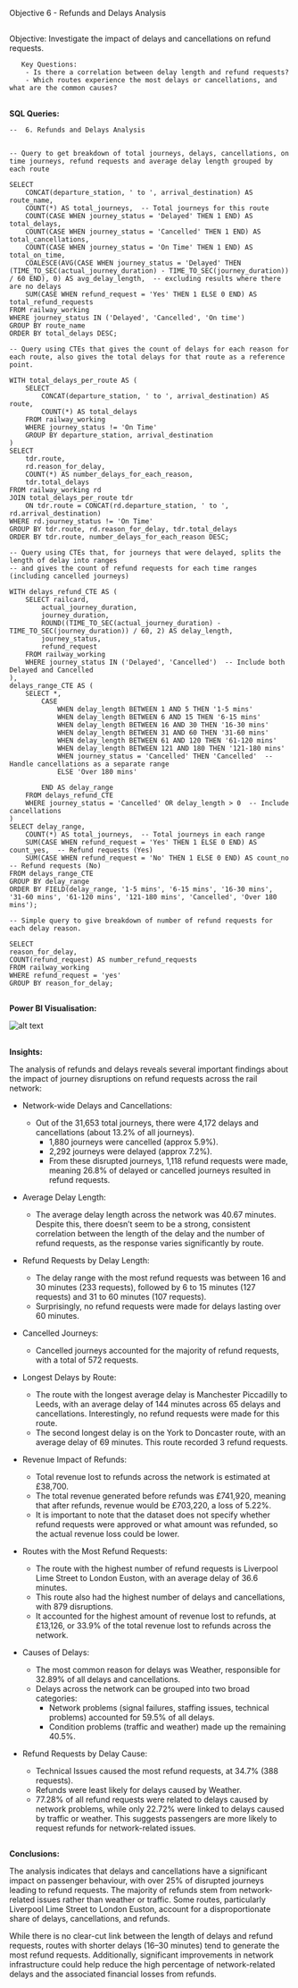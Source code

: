 Objective 6 - Refunds and Delays Analysis
##
Objective: Investigate the impact of delays and cancellations on refund requests.

       Key Questions:
        - Is there a correlation between delay length and refund requests?
        - Which routes experience the most delays or cancellations, and what are the common causes?

##
**SQL Queries:** 


```
--  6. Refunds and Delays Analysis


-- Query to get breakdown of total journeys, delays, cancellations, on time journeys, refund requests and average delay length grouped by each route

SELECT
	CONCAT(departure_station, ' to ', arrival_destination) AS route_name,
	COUNT(*) AS total_journeys,  -- Total journeys for this route
	COUNT(CASE WHEN journey_status = 'Delayed' THEN 1 END) AS total_delays,
	COUNT(CASE WHEN journey_status = 'Cancelled' THEN 1 END) AS total_cancellations,
	COUNT(CASE WHEN journey_status = 'On Time' THEN 1 END) AS total_on_time,
	COALESCE(AVG(CASE WHEN journey_status = 'Delayed' THEN (TIME_TO_SEC(actual_journey_duration) - TIME_TO_SEC(journey_duration)) / 60 END), 0) AS avg_delay_length,  -- excluding results where there are no delays
	SUM(CASE WHEN refund_request = 'Yes' THEN 1 ELSE 0 END) AS total_refund_requests
FROM railway_working
WHERE journey_status IN ('Delayed', 'Cancelled', 'On time')
GROUP BY route_name
ORDER BY total_delays DESC;
```

```
-- Query using CTEs that gives the count of delays for each reason for each route, also gives the total delays for that route as a reference point.

WITH total_delays_per_route AS (
	SELECT
    	CONCAT(departure_station, ' to ', arrival_destination) AS route,
    	COUNT(*) AS total_delays
	FROM railway_working
	WHERE journey_status != 'On Time'
	GROUP BY departure_station, arrival_destination
)
SELECT
	tdr.route,
	rd.reason_for_delay,
	COUNT(*) AS number_delays_for_each_reason,
	tdr.total_delays
FROM railway_working rd
JOIN total_delays_per_route tdr
	ON tdr.route = CONCAT(rd.departure_station, ' to ', rd.arrival_destination)
WHERE rd.journey_status != 'On Time'
GROUP BY tdr.route, rd.reason_for_delay, tdr.total_delays
ORDER BY tdr.route, number_delays_for_each_reason DESC;
```

```
-- Query using CTEs that, for journeys that were delayed, splits the length of delay into ranges
-- and gives the count of refund requests for each time ranges (including cancelled journeys)

WITH delays_refund_CTE AS (
	SELECT railcard,
    	actual_journey_duration,
    	journey_duration,
    	ROUND((TIME_TO_SEC(actual_journey_duration) - TIME_TO_SEC(journey_duration)) / 60, 2) AS delay_length,
    	journey_status,
    	refund_request
	FROM railway_working
	WHERE journey_status IN ('Delayed', 'Cancelled')  -- Include both Delayed and Cancelled
),
delays_range_CTE AS (
	SELECT *,
    	CASE
        	WHEN delay_length BETWEEN 1 AND 5 THEN '1-5 mins'
        	WHEN delay_length BETWEEN 6 AND 15 THEN '6-15 mins'
        	WHEN delay_length BETWEEN 16 AND 30 THEN '16-30 mins'
        	WHEN delay_length BETWEEN 31 AND 60 THEN '31-60 mins'
        	WHEN delay_length BETWEEN 61 AND 120 THEN '61-120 mins'
        	WHEN delay_length BETWEEN 121 AND 180 THEN '121-180 mins'
        	WHEN journey_status = 'Cancelled' THEN 'Cancelled'  -- Handle cancellations as a separate range
        	ELSE 'Over 180 mins'
       	 
    	END AS delay_range
	FROM delays_refund_CTE
	WHERE journey_status = 'Cancelled' OR delay_length > 0  -- Include cancellations
)
SELECT delay_range,
	COUNT(*) AS total_journeys,  -- Total journeys in each range
	SUM(CASE WHEN refund_request = 'Yes' THEN 1 ELSE 0 END) AS count_yes,  -- Refund requests (Yes)
	SUM(CASE WHEN refund_request = 'No' THEN 1 ELSE 0 END) AS count_no  -- Refund requests (No)
FROM delays_range_CTE
GROUP BY delay_range
ORDER BY FIELD(delay_range, '1-5 mins', '6-15 mins', '16-30 mins', '31-60 mins', '61-120 mins', '121-180 mins', 'Cancelled', 'Over 180 mins');
```


```
-- Simple query to give breakdown of number of refund requests for each delay reason.

SELECT
reason_for_delay,
COUNT(refund_request) AS number_refund_requests
FROM railway_working
WHERE refund_request = 'yes'
GROUP BY reason_for_delay;
```


##
**Power BI Visualisation:**

![alt text](https://github.com/tomredfern24/UK-Rail-Ticket-Sales-Analysis-SQL-PowerBI/blob/main/Visualisations/6.%20Refund%20and%20Delay%20Analysis.png)
##

**Insights:**

The analysis of refunds and delays reveals several important findings about the impact of journey disruptions on refund requests across the rail network:

- Network-wide Delays and Cancellations:

	- Out of the 31,653 total journeys, there were 4,172 delays and cancellations (about 13.2% of all journeys).
		- 1,880 journeys were cancelled (approx 5.9%).
		- 2,292 journeys were delayed (approx 7.2%).
		- From these disrupted journeys, 1,118 refund requests were made, meaning 26.8% of delayed or cancelled journeys resulted in refund requests.

- Average Delay Length:

	- The average delay length across the network was 40.67 minutes. Despite this, there doesn’t seem to be a strong, consistent correlation between the length of the delay and the number of refund requests, as the response varies significantly by route.

- Refund Requests by Delay Length:
  
	- The delay range with the most refund requests was between 16 and 30 minutes (233 requests), followed by 6 to 15 minutes (127 requests) and 31 to 60 minutes (107 requests).
	- Surprisingly, no refund requests were made for delays lasting over 60 minutes.

- Cancelled Journeys:
  
	- Cancelled journeys accounted for the majority of refund requests, with a total of 572 requests.

- Longest Delays by Route:
  
	- The route with the longest average delay is Manchester Piccadilly to Leeds, with an average delay of 144 minutes across 65 delays and cancellations. Interestingly, no refund requests were made for this route.
	- The second longest delay is on the York to Doncaster route, with an average delay of 69 minutes. This route recorded 3 refund requests.

- Revenue Impact of Refunds:

	- Total revenue lost to refunds across the network is estimated at £38,700.
 	- The total revenue generated before refunds was £741,920, meaning that after refunds, revenue would be £703,220, a loss of 5.22%.
	- It is important to note that the dataset does not specify whether refund requests were approved or what amount was refunded, so the actual revenue loss could be lower.

- Routes with the Most Refund Requests:
  
	- The route with the highest number of refund requests is Liverpool Lime Street to London Euston, with an average delay of 36.6 minutes.
 	- This route also had the highest number of delays and cancellations, with 879 disruptions.
	- It accounted for the highest amount of revenue lost to refunds, at £13,126, or 33.9% of the total revenue lost to refunds across the network.

- Causes of Delays:
  
	- The most common reason for delays was Weather, responsible for 32.89% of all delays and cancellations.
	- Delays across the network can be grouped into two broad categories:
		- Network problems (signal failures, staffing issues, technical problems) accounted for 59.5% of all delays.
		- Condition problems (traffic and weather) made up the remaining 40.5%.

- Refund Requests by Delay Cause:

	- Technical Issues caused the most refund requests, at 34.7% (388 requests).
	- Refunds were least likely for delays caused by Weather.
	- 77.28% of all refund requests were related to delays caused by network problems, while only 22.72% were linked to delays caused by traffic or weather. This suggests passengers are more likely to request refunds for network-related issues.


##
**Conclusions:**

The analysis indicates that delays and cancellations have a significant impact on passenger behaviour, with over 25% of disrupted journeys leading to refund requests. The majority of refunds stem from network-related issues rather than weather or traffic. Some routes, particularly Liverpool Lime Street to London Euston, account for a disproportionate share of delays, cancellations, and refunds.

While there is no clear-cut link between the length of delays and refund requests, routes with shorter delays (16–30 minutes) tend to generate the most refund requests. Additionally, significant improvements in network infrastructure could help reduce the high percentage of network-related delays and the associated financial losses from refunds.
